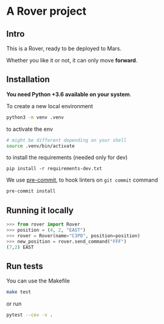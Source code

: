 # A Rover project

## Intro

This is a Rover, ready to be deployed to Mars.

Whether you like it or not, it can only move **forward**.

## Installation

**You need Python +3.6 available on your system**.


To create a new local environment
```bash
python3 -m venv .venv
```

to activate the env

```bash
# might be different depending on your shell
source .venv/bin/activate
```

to install the requirements (needed only for dev)

```
pip install -r requirements-dev.txt
```

We use [pre-commit](https://pre-commit.com/), to hook linters on `git commit` command

```bash
pre-commit install
```

## Running it locally

```python
>>> from rover import Rover
>>> position = (4, 2, "EAST")
>>> rover = Rover(name="C3PO", position=position)
>>> new_position = rover.send_command("FFF")
(7,2) EAST
```

## Run tests

You can use the Makefile

```bash
make test
```

or run

```bash
pytest --cov -v .
```
